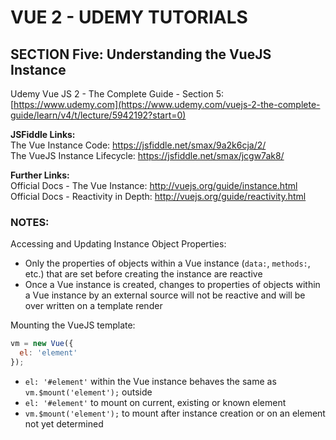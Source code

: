 # VUE 2 - UDEMY TUTORIALS #

## SECTION Five: Understanding the VueJS Instance ##
Udemy Vue JS 2 - The Complete Guide - Section 5:   [https://www.udemy.com](https://www.udemy.com/vuejs-2-the-complete-guide/learn/v4/t/lecture/5942192?start=0)

**JSFiddle Links:**  
The Vue Instance Code: https://jsfiddle.net/smax/9a2k6cja/2/  
The VueJS Instance Lifecycle: https://jsfiddle.net/smax/jcgw7ak8/

**Further Links:**  
Official Docs - The Vue Instance: http://vuejs.org/guide/instance.html  
Official Docs - Reactivity in Depth: http://vuejs.org/guide/reactivity.html

### NOTES: ###
Accessing and Updating Instance Object Properties:
- Only the properties of objects within a Vue instance (`data:`, `methods:`, etc.) that are set before creating the instance are reactive
- Once a Vue instance is created, changes to properties of objects within a Vue instance by an external source will not be reactive and will be over written on a template render

Mounting the VueJS template:
```javascript
vm = new Vue({
  el: 'element'
});
```
- `el: '#element'` within the Vue instance behaves the same as `vm.$mount('element');` outside
- `el: '#element'` to mount on current, existing or known element
- `vm.$mount('element');` to mount after instance creation or on an element not yet determined
